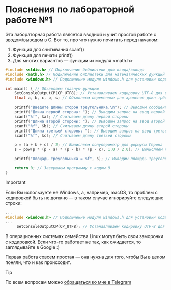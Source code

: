 # Пояснения по лабораторной работе №1

Эта лабораторная работа является вводной и учит простой работе с вводом/выводом в С.
Вот то, про что нужно почитать перед началом:
1. Функция для считывания scanf()
2. Функция для печати printf()
3. Для многих вариантов — функции из модуля <math.h>

```c
#include <stdio.h> // Подключение библиотеки для ввода/вывода
#include <math.h> // Подключение библиотеки для математических функций
#include <windows.h> // Подключение модуля windows.h для установки кодировки вывода

int main() { // Объявляем главную функцию
    SetConsoleOutputCP(CP_UTF8); // Устанавливаем кодировку UTF-8 для вывода русских символов
    float a, b, c, p, s; // Объявляем переменные для хранения длин трёх сторон, полупериметра и площади треугольника

    printf("Введите длины сторон треугольника.\n"); // Выводим сообщение о запросе пользовательского ввода
    printf("Длина первой стороны: "); // Выводим запрос на ввод первой стороны
    scanf("%f", &a); // Считываем длину первой стороны
    printf("Длина второй стороны: "); // Выводим запрос на ввод второй стороны
    scanf("%f", &b); // Считываем длину второй стороны
    printf("Длина третьей стороны: "); // Выводим запрос на ввод третьей стороны
    scanf("%f", &c); // Считываем длину третьей стороны

    p = (a + b + c) / 2; // Вычисляем полупериметр для формулы Герона
    s = pow(p * (p - a) * (p - b) * (p - c), 1.0 / 2.0); // Вычисляем площадь по формуле Герона

    printf("Площадь треугольника = %f", s); // Выводим площадь треугольника

    return 0; // Завершаем программу с кодом 0
}
```

> [!IMPORTANT]
> Если Вы используете не Windows, а, например, macOS, то проблем с кодировкой быть не должно — в таком случае игнорируйте следующие строки:
> ```c
> ...
> #include <windows.h> // Подключение модуля windows.h для установки кодировки вывода
> ...
>      SetConsoleOutputCP(CP_UTF8); // Устанавливаем кодировку UTF-8 для вывода в консоли русских символов: иначе будут иероглифы
> ```
>
> В операционных системах семейства Linux могут быть свои заморочки с кодировкой. Если что-то работает не так, как ожидается, то заглядывайте в Google :)

Первая работа совсем простая — она нужна для того, чтобы Вы в целом поняли, что и как происходит.

> [!TIP]
> По всем вопросам можно [обращаться ко мне в Telegram](https://t.me/plunkzy)